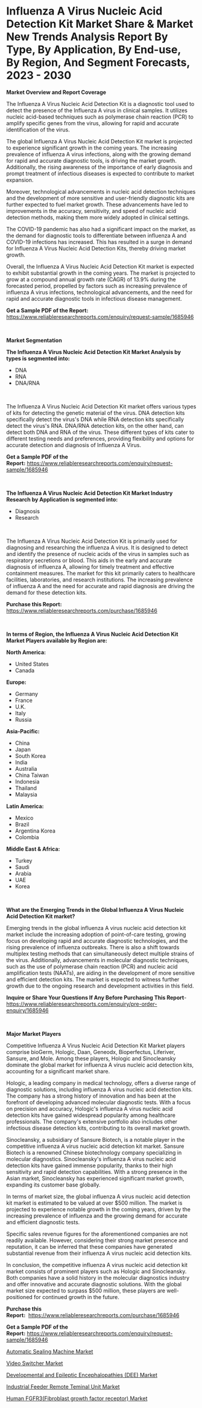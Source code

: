 <p><h1>Influenza A Virus Nucleic Acid Detection Kit Market Share & Market New Trends Analysis Report By Type, By Application, By End-use, By Region, And Segment Forecasts, 2023 - 2030</h1></p><p><strong>Market Overview and Report Coverage</strong></p>
<p><p>The Influenza A Virus Nucleic Acid Detection Kit is a diagnostic tool used to detect the presence of the Influenza A virus in clinical samples. It utilizes nucleic acid-based techniques such as polymerase chain reaction (PCR) to amplify specific genes from the virus, allowing for rapid and accurate identification of the virus.</p><p>The global Influenza A Virus Nucleic Acid Detection Kit market is projected to experience significant growth in the coming years. The increasing prevalence of influenza A virus infections, along with the growing demand for rapid and accurate diagnostic tools, is driving the market growth. Additionally, the rising awareness of the importance of early diagnosis and prompt treatment of infectious diseases is expected to contribute to market expansion.</p><p>Moreover, technological advancements in nucleic acid detection techniques and the development of more sensitive and user-friendly diagnostic kits are further expected to fuel market growth. These advancements have led to improvements in the accuracy, sensitivity, and speed of nucleic acid detection methods, making them more widely adopted in clinical settings.</p><p>The COVID-19 pandemic has also had a significant impact on the market, as the demand for diagnostic tools to differentiate between influenza A and COVID-19 infections has increased. This has resulted in a surge in demand for Influenza A Virus Nucleic Acid Detection Kits, thereby driving market growth.</p><p>Overall, the Influenza A Virus Nucleic Acid Detection Kit market is expected to exhibit substantial growth in the coming years. The market is projected to grow at a compound annual growth rate (CAGR) of 13.9% during the forecasted period, propelled by factors such as increasing prevalence of influenza A virus infections, technological advancements, and the need for rapid and accurate diagnostic tools in infectious disease management.</p></p>
<p><strong>Get a Sample PDF of the Report:</strong> <a href="https://www.reliableresearchreports.com/enquiry/request-sample/1685946">https://www.reliableresearchreports.com/enquiry/request-sample/1685946</a></p>
<p>&nbsp;</p>
<p><strong>Market Segmentation</strong></p>
<p><strong>The Influenza A Virus Nucleic Acid Detection Kit Market Analysis by types is segmented into:</strong></p>
<p><ul><li>DNA</li><li>RNA</li><li>DNA/RNA</li></ul></p>
<p>&nbsp;</p>
<p><p>The Influenza A Virus Nucleic Acid Detection Kit market offers various types of kits for detecting the genetic material of the virus. DNA detection kits specifically detect the virus's DNA while RNA detection kits specifically detect the virus's RNA. DNA/RNA detection kits, on the other hand, can detect both DNA and RNA of the virus. These different types of kits cater to different testing needs and preferences, providing flexibility and options for accurate detection and diagnosis of Influenza A Virus.</p></p>
<p><strong>Get a Sample PDF of the Report:</strong>&nbsp;<a href="https://www.reliableresearchreports.com/enquiry/request-sample/1685946">https://www.reliableresearchreports.com/enquiry/request-sample/1685946</a></p>
<p>&nbsp;</p>
<p><strong>The Influenza A Virus Nucleic Acid Detection Kit Market Industry Research by Application is segmented into:</strong></p>
<p><ul><li>Diagnosis</li><li>Research</li></ul></p>
<p>&nbsp;</p>
<p><p>The Influenza A Virus Nucleic Acid Detection Kit is primarily used for diagnosing and researching the influenza A virus. It is designed to detect and identify the presence of nucleic acids of the virus in samples such as respiratory secretions or blood. This aids in the early and accurate diagnosis of influenza A, allowing for timely treatment and effective containment measures. The market for this kit primarily caters to healthcare facilities, laboratories, and research institutions. The increasing prevalence of influenza A and the need for accurate and rapid diagnosis are driving the demand for these detection kits.</p></p>
<p><strong>Purchase this Report:</strong>&nbsp; <a href="https://www.reliableresearchreports.com/purchase/1685946">https://www.reliableresearchreports.com/purchase/1685946</a></p>
<p>&nbsp;</p>
<p><strong>In terms of Region, the Influenza A Virus Nucleic Acid Detection Kit Market Players available by Region are:</strong></p>
<p>
    <p> <strong> North America: </strong>
        <ul>
            <li>United States</li>
            <li>Canada</li>
        </ul>
        </p> 
    <p> <strong> Europe: </strong>
        <ul>
            <li>Germany</li>
            <li>France</li>
            <li>U.K.</li>
            <li>Italy</li>
            <li>Russia</li>
        </ul>
        </p> 
    <p> <strong> Asia-Pacific: </strong>
        <ul>
            <li>China</li>
            <li>Japan</li>
            <li>South Korea</li>
            <li>India</li>
            <li>Australia</li>
            <li>China Taiwan</li>
            <li>Indonesia</li>
            <li>Thailand</li>
            <li>Malaysia</li>
        </ul>
        </p> 
    <p> <strong> Latin America: </strong>
        <ul>
            <li>Mexico</li>
            <li>Brazil</li>
            <li>Argentina Korea</li>
            <li>Colombia</li>
        </ul>
        </p> 
    <p> <strong> Middle East & Africa: </strong>
        <ul>
            <li>Turkey</li>
            <li>Saudi</li>
            <li>Arabia</li>
            <li>UAE</li>
            <li>Korea</li>
        </ul>
    </p>
    </p>
<p>&nbsp;</p>
<p><strong>What are the Emerging Trends in the Global Influenza A Virus Nucleic Acid Detection Kit market?</strong></p>
<p><p>Emerging trends in the global influenza A virus nucleic acid detection kit market include the increasing adoption of point-of-care testing, growing focus on developing rapid and accurate diagnostic technologies, and the rising prevalence of influenza outbreaks. There is also a shift towards multiplex testing methods that can simultaneously detect multiple strains of the virus. Additionally, advancements in molecular diagnostic techniques, such as the use of polymerase chain reaction (PCR) and nucleic acid amplification tests (NAATs), are aiding in the development of more sensitive and efficient detection kits. The market is expected to witness further growth due to the ongoing research and development activities in this field.</p></p>
<p><strong>Inquire or Share Your Questions If Any Before Purchasing This Report</strong>- <a href="https://www.reliableresearchreports.com/enquiry/pre-order-enquiry/1685946">https://www.reliableresearchreports.com/enquiry/pre-order-enquiry/1685946</a></p>
<p>&nbsp;</p>
<p><strong>Major Market Players</strong></p>
<p><p>Competitive Influenza A Virus Nucleic Acid Detection Kit Market players comprise bioGerm, Hologic, Daan, Geneodx, Bioperfectus, Liferiver, Sansure, and Mole. Among these players, Hologic and Sinocleansky dominate the global market for influenza A virus nucleic acid detection kits, accounting for a significant market share.</p><p>Hologic, a leading company in medical technology, offers a diverse range of diagnostic solutions, including influenza A virus nucleic acid detection kits. The company has a strong history of innovation and has been at the forefront of developing advanced molecular diagnostic tests. With a focus on precision and accuracy, Hologic's influenza A virus nucleic acid detection kits have gained widespread popularity among healthcare professionals. The company's extensive portfolio also includes other infectious disease detection kits, contributing to its overall market growth.</p><p>Sinocleansky, a subsidiary of Sansure Biotech, is a notable player in the competitive influenza A virus nucleic acid detection kit market. Sansure Biotech is a renowned Chinese biotechnology company specializing in molecular diagnostics. Sinocleansky's influenza A virus nucleic acid detection kits have gained immense popularity, thanks to their high sensitivity and rapid detection capabilities. With a strong presence in the Asian market, Sinocleansky has experienced significant market growth, expanding its customer base globally.</p><p>In terms of market size, the global influenza A virus nucleic acid detection kit market is estimated to be valued at over $500 million. The market is projected to experience notable growth in the coming years, driven by the increasing prevalence of influenza and the growing demand for accurate and efficient diagnostic tests.</p><p>Specific sales revenue figures for the aforementioned companies are not readily available. However, considering their strong market presence and reputation, it can be inferred that these companies have generated substantial revenue from their influenza A virus nucleic acid detection kits.</p><p>In conclusion, the competitive influenza A virus nucleic acid detection kit market consists of prominent players such as Hologic and Sinocleansky. Both companies have a solid history in the molecular diagnostics industry and offer innovative and accurate diagnostic solutions. With the global market size expected to surpass $500 million, these players are well-positioned for continued growth in the future.</p></p>
<p><strong>Purchase this Report:</strong>&nbsp;&nbsp;<a href="https://www.reliableresearchreports.com/purchase/1685946">https://www.reliableresearchreports.com/purchase/1685946</a></p>
<p></p>
<p><strong>Get a Sample PDF of the Report:</strong>&nbsp;<a href="https://www.reliableresearchreports.com/enquiry/request-sample/1685946">https://www.reliableresearchreports.com/enquiry/request-sample/1685946</a></p>
<p><p><a href="https://medium.com/@stephenstevens11/automatic-sealing-machine-market-size-growth-forecast-2023-2030-86785c16f511">Automatic Sealing Machine Market</a></p><p><a href="https://medium.com/@bethhermann2023/video-switcher-market-size-growth-forecast-2023-2030-809a3d7c8302">Video Switcher Market</a></p><p><a href="https://github.com/aliciawhite5576/Market-Research-Report-List-1/blob/main/developmental-and-epileptic-encephalopathies-dee-market.md">Developmental and Epileptic Encephalopathies (DEE) Market</a></p><p><a href="https://www.linkedin.com/pulse/industrial-feeder-remote-teminal-unit-market-challenges-opportunities/">Industrial Feeder Remote Teminal Unit Market</a></p><p><a href="https://github.com/marloy8/Market-Research-Report-List-1/blob/main/human-fgfr3fibroblast-growth-factor-receptor-market.md">Human FGFR3(Fibroblast growth factor receptor) Market</a></p></p>